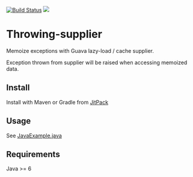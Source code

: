 [![Build Status](https://travis-ci.org/zeroleak/throwing-supplier.svg?branch=master)](https://travis-ci.org/zeroleak/throwing-supplier)
[![](https://jitpack.io/v/zeroleak/throwing-supplier.svg)](https://jitpack.io/#zeroleak/throwing-supplier)


# Throwing-supplier

Memoize exceptions with Guava lazy-load / cache supplier.

Exception thrown from supplier will be raised when accessing memoized data.


## Install
Install with Maven or Gradle from [JitPack](https://jitpack.io/#zeroleak/throwing-supplier)

## Usage
See [JavaExample.java](src/test/java/com/zeroleak/throwingsupplier/JavaExample.java)


## Requirements
Java >= 6

